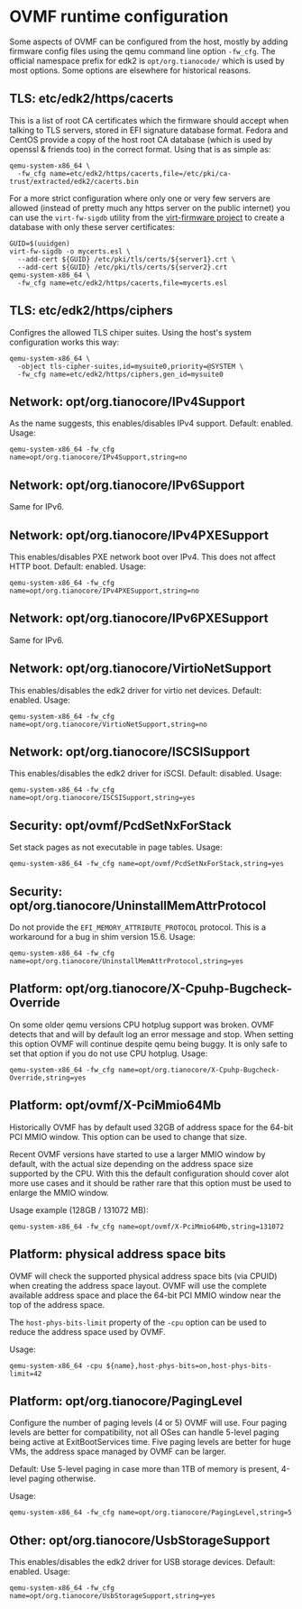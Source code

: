 # OVMF runtime configuration

Some aspects of OVMF can be configured from the host, mostly by adding
firmware config files using the qemu command line option `-fw_cfg`.
The official namespace prefix for edk2 is `opt/org.tianocode/` which
is used by most options.  Some options are elsewhere for historical
reasons.


## TLS: etc/edk2/https/cacerts

This is a list of root CA certificates which the firmware should
accept when talking to TLS servers, stored in EFI signature database
format.  Fedora and CentOS provide a copy of the host root CA database
(which is used by openssl & friends too) in the correct format.  Using
that is as simple as:

```
qemu-system-x86_64 \
  -fw_cfg name=etc/edk2/https/cacerts,file=/etc/pki/ca-trust/extracted/edk2/cacerts.bin
```

For a more strict configuration where only one or very few servers are
allowed (instead of pretty much any https server on the public
internet) you can use the `virt-fw-sigdb` utility from the
[virt-firmware project](https://gitlab.com/kraxel/virt-firmware) to
create a database with only these server certificates:

```
GUID=$(uuidgen)
virt-fw-sigdb -o mycerts.esl \
  --add-cert ${GUID} /etc/pki/tls/certs/${server1}.crt \
  --add-cert ${GUID} /etc/pki/tls/certs/${server2}.crt
qemu-system-x86_64 \
  -fw_cfg name=etc/edk2/https/cacerts,file=mycerts.esl
```


## TLS: etc/edk2/https/ciphers

Configres the allowed TLS chiper suites.  Using the host's system
configuration works this way:

```
qemu-system-x86_64 \
  -object tls-cipher-suites,id=mysuite0,priority=@SYSTEM \
  -fw_cfg name=etc/edk2/https/ciphers,gen_id=mysuite0
```


## Network: opt/org.tianocore/IPv4Support

As the name suggests, this enables/disables IPv4 support.  Default:
enabled.  Usage:

```
qemu-system-x86_64 -fw_cfg name=opt/org.tianocore/IPv4Support,string=no
```

## Network: opt/org.tianocore/IPv6Support

Same for IPv6.


## Network: opt/org.tianocore/IPv4PXESupport

This enables/disables PXE network boot over IPv4.  This does not
affect HTTP boot.  Default: enabled.  Usage:

```
qemu-system-x86_64 -fw_cfg name=opt/org.tianocore/IPv4PXESupport,string=no
```


## Network: opt/org.tianocore/IPv6PXESupport

Same for IPv6.


## Network: opt/org.tianocore/VirtioNetSupport

This enables/disables the edk2 driver for virtio net devices.
Default: enabled.  Usage:

```
qemu-system-x86_64 -fw_cfg name=opt/org.tianocore/VirtioNetSupport,string=no
```


## Network: opt/org.tianocore/ISCSISupport

This enables/disables the edk2 driver for iSCSI.
Default: disabled.  Usage:

```
qemu-system-x86_64 -fw_cfg name=opt/org.tianocore/ISCSISupport,string=yes
```


## Security: opt/ovmf/PcdSetNxForStack

Set stack pages as not executable in page tables.  Usage:

```
qemu-system-x86_64 -fw_cfg name=opt/ovmf/PcdSetNxForStack,string=yes
```


## Security: opt/org.tianocore/UninstallMemAttrProtocol

Do not provide the `EFI_MEMORY_ATTRIBUTE_PROTOCOL` protocol.  This is
a workaround for a bug in shim version 15.6.  Usage:

```
qemu-system-x86_64 -fw_cfg name=opt/org.tianocore/UninstallMemAttrProtocol,string=yes
```


## Platform: opt/org.tianocore/X-Cpuhp-Bugcheck-Override

On some older qemu versions CPU hotplug support was broken.  OVMF
detects that and will by default log an error message and stop.  When
setting this option OVMF will continue despite qemu being buggy.  It
is only safe to set that option if you do not use CPU hotplug.  Usage:

```
qemu-system-x86_64 -fw_cfg name=opt/org.tianocore/X-Cpuhp-Bugcheck-Override,string=yes
```


## Platform: opt/ovmf/X-PciMmio64Mb

Historically OVMF has by default used 32GB of address space for the
64-bit PCI MMIO window.  This option can be used to change that size.

Recent OVMF versions have started to use a larger MMIO window by
default, with the actual size depending on the address space size
supported by the CPU.  With this the default configuration should
cover alot more use cases and it should be rather rare that this
option must be used to enlarge the MMIO window.

Usage example (128GB / 131072 MB):

```
qemu-system-x86_64 -fw_cfg name=opt/ovmf/X-PciMmio64Mb,string=131072
```


## Platform: physical address space bits

OVMF will check the supported physical address space bits (via CPUID)
when creating the address space layout.  OVMF will use the complete
available address space and place the 64-bit PCI MMIO window near the
top of the address space.

The `host-phys-bits-limit` property of the `-cpu` option can be used
to reduce the address space used by OVMF.

Usage:
```
qemu-system-x86_64 -cpu ${name},host-phys-bits=on,host-phys-bits-limit=42
```


## Platform: opt/org.tianocore/PagingLevel

Configure the number of paging levels (4 or 5) OVMF will use.  Four
paging levels are better for compatibility, not all OSes can handle
5-level paging being active at ExitBootServices time.  Five paging
levels are better for huge VMs, the address space managed by OVMF can
be larger.

Default: Use 5-level paging in case more than 1TB of memory is
present, 4-level paging otherwise.

Usage:
```
qemu-system-x86_64 -fw_cfg name=opt/org.tianocore/PagingLevel,string=5
```


## Other: opt/org.tianocore/UsbStorageSupport

This enables/disables the edk2 driver for USB storage devices.
Default: enabled.  Usage:

```
qemu-system-x86_64 -fw_cfg name=opt/org.tianocore/UsbStorageSupport,string=yes
```


